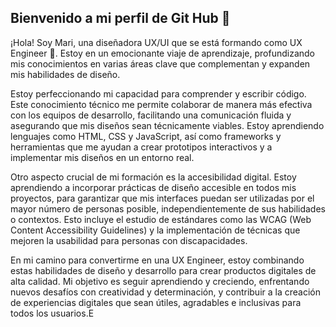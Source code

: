 ## Bienvenido a mi perfil de Git Hub 🚀

¡Hola! Soy Mari, una diseñadora UX/UI que se está formando como UX Engineer 🤖. Estoy en un emocionante viaje de aprendizaje, profundizando mis conocimientos en varias áreas clave que complementan y expanden mis habilidades de diseño.

Estoy perfeccionando mi capacidad para comprender y escribir código. Este conocimiento técnico me permite colaborar de manera más efectiva con los equipos de desarrollo, facilitando una comunicación fluida y asegurando que mis diseños sean técnicamente viables. Estoy aprendiendo lenguajes como HTML, CSS y JavaScript, así como frameworks y herramientas que me ayudan a crear prototipos interactivos y a implementar mis diseños en un entorno real.

Otro aspecto crucial de mi formación es la accesibilidad digital. Estoy aprendiendo a incorporar prácticas de diseño accesible en todos mis proyectos, para garantizar que mis interfaces puedan ser utilizadas por el mayor número de personas posible, independientemente de sus habilidades o contextos. Esto incluye el estudio de estándares como las WCAG (Web Content Accessibility Guidelines) y la implementación de técnicas que mejoren la usabilidad para personas con discapacidades.

En mi camino para convertirme en una UX Engineer, estoy combinando estas habilidades de diseño y desarrollo para crear productos digitales de alta calidad. Mi objetivo es seguir aprendiendo y creciendo, enfrentando nuevos desafíos con creatividad y determinación, y contribuir a la creación de experiencias digitales que sean útiles, agradables e inclusivas para todos los usuarios.E